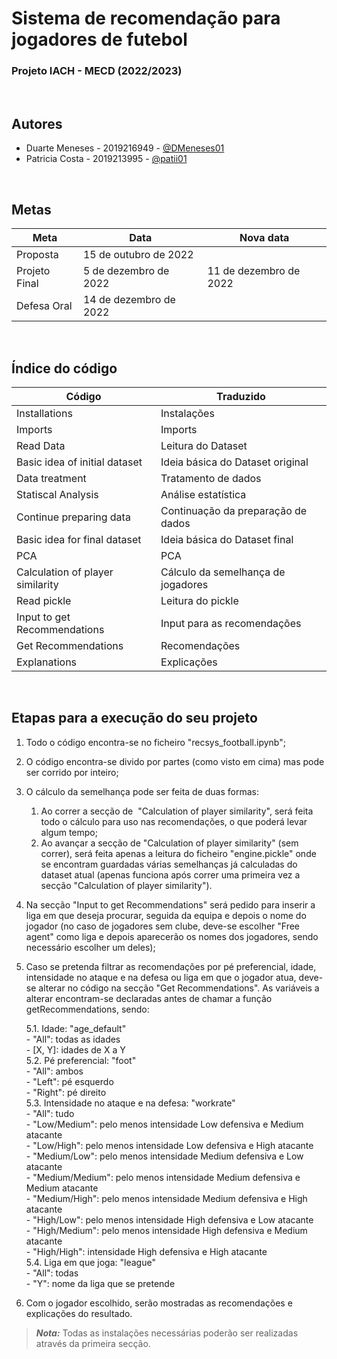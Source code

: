 
# Sistema de recomendação para jogadores de futebol
### Projeto IACH - MECD (2022/2023) 

<br/>

## Autores

- Duarte Meneses - 2019216949 - [@DMeneses01](https://github.com/DMeneses01)
- Patricia Costa - 2019213995 - [@patii01](https://github.com/patii01)

<br/>

## Metas

| Meta              | Data                   | Nova data              |
| ----------------- | ---------------------- | ---------------------- |
| Proposta          | 15 de outubro de 2022  |                        |
| Projeto Final     | 5 de dezembro de 2022  | 11 de dezembro de 2022 |
| Defesa Oral       | 14 de dezembro de 2022 |

<br/>

## Índice do código

| Código                           | Traduzido                          | 
| ----------------------           | ----------------------             | 
| Installations                    | Instalações                        |                      
| Imports                          | Imports                            | 
| Read Data                        | Leitura do Dataset                 |
| Basic idea of initial dataset    | Ideia básica do Dataset original   |
| Data treatment                   | Tratamento de dados                |
| Statiscal Analysis               | Análise estatística                |
| Continue preparing data          | Continuação da preparação de dados | 
| Basic idea for final dataset     | Ideia básica do Dataset final      |
| PCA                              | PCA                                |
| Calculation of player similarity | Cálculo da semelhança de jogadores |
| Read pickle                      | Leitura do pickle                  |
| Input to get Recommendations     | Input para as recomendações        |
| Get Recommendations              | Recomendações                      |
| Explanations                     | Explicações                        |

<br/>

## Etapas para a execução do seu projeto

1. Todo o código encontra-se no ficheiro "recsys_football.ipynb";

2. O código encontra-se divido por partes (como visto em cima) mas pode ser corrido por inteiro;

3. O cálculo da semelhança pode ser feita de duas formas:
    1. Ao correr a secção de  "Calculation of player similarity", será feita todo o cálculo para uso nas recomendações, o que poderá levar algum tempo;
    2. Ao avançar a secção de "Calculation of player similarity" (sem correr), será feita apenas a leitura do ficheiro "engine.pickle" onde se encontram guardadas várias semelhanças já calculadas do dataset atual (apenas funciona após correr uma primeira vez a secção "Calculation of player similarity").

4. Na secção "Input to get Recommendations" será pedido para inserir a liga em que deseja procurar, seguida da equipa e depois o nome do jogador (no caso de jogadores sem clube, deve-se escolher "Free agent" como liga e depois aparecerão os nomes dos jogadores, sendo necessário escolher um deles);

5. Caso se pretenda filtrar as recomendações por pé preferencial, idade, intensidade no ataque e na defesa ou  liga em que o jogador atua, deve-se alterar no código na secção "Get Recommendations". As variáveis a alterar encontram-se declaradas antes de chamar a função getRecommendations, sendo:

    5.1. Idade: "age_default" <br>
         - "All": todas as idades <br>
         - [X, Y]: idades de X a Y <br>
    5.2. Pé preferencial: "foot" <br>
         - "All": ambos <br>
         - "Left": pé esquerdo <br>
         - "Right": pé direito <br>
    5.3. Intensidade no ataque e na defesa: "workrate" <br>
         - "All": tudo <br>
         - "Low/Medium": pelo menos intensidade Low defensiva e Medium atacante <br>
         - "Low/High": pelo menos intensidade Low defensiva e High atacante <br>
         - "Medium/Low": pelo menos intensidade Medium defensiva e Low atacante <br>
         - "Medium/Medium": pelo menos intensidade Medium defensiva e Medium atacante <br>
         - "Medium/High": pelo menos intensidade Medium defensiva e High atacante <br>
         - "High/Low": pelo menos intensidade High defensiva e Low atacante <br>
         - "High/Medium": pelo menos intensidade High defensiva e Medium atacante <br>
         - "High/High": intensidade High defensiva e High atacante <br>
    5.4. Liga em que joga: "league" <br>
         - "All": todas <br>
         - "Y": nome da liga que se pretende <br>

6. Com o jogador escolhido, serão mostradas as recomendações e explicações do resultado.

> **_Nota:_**  Todas as instalações necessárias poderão ser realizadas através da primeira secção.
